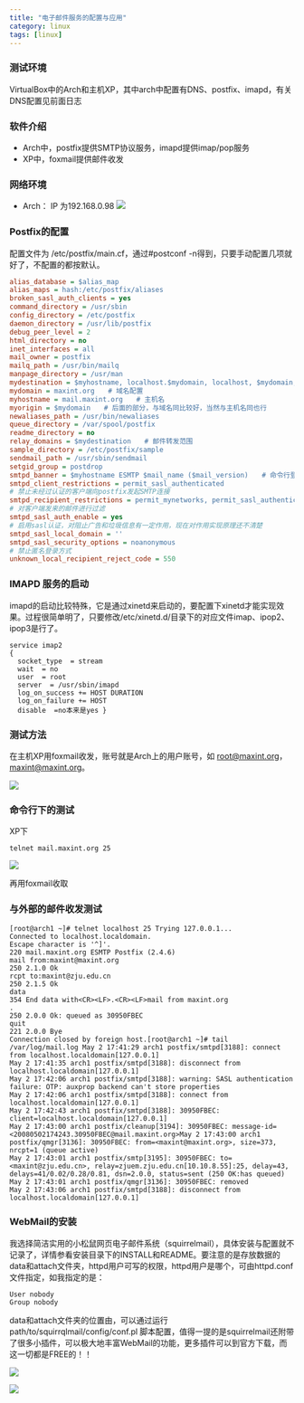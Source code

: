 ```yaml
---
title: "电子邮件服务的配置与应用"
category: linux
tags: [linux]
---
```



### 测试环境 ###

VirtualBox中的Arch和主机XP，其中arch中配置有DNS、postfix、imapd，有关DNS配置见前面日志


### 软件介绍 ###
*    Arch中，postfix提供SMTP协议服务，imapd提供imap/pop服务
*    XP中，foxmail提供邮件收发



### 网络环境 ###
*    Arch： IP 为192.168.0.98
![](http://hiphotos.baidu.com/maxint/pic/item/6dfed8f38c091d42342accc5.jpg)


### Postfix的配置 ###

配置文件为 /etc/postfix/main.cf，通过#postconf -n得到，只要手动配置几项就好了，不配置的都按默认。

```cfg
alias_database = $alias_map
alias_maps = hash:/etc/postfix/aliases
broken_sasl_auth_clients = yes
command_directory = /usr/sbin
config_directory = /etc/postfix
daemon_directory = /usr/lib/postfix
debug_peer_level = 2
html_directory = no
inet_interfaces = all
mail_owner = postfix
mailq_path = /usr/bin/mailq
manpage_directory = /usr/man
mydestination = $myhostname, localhost.$mydomain, localhost, $mydomain, mail.$mydomain, www.$mydomain, ftp.$mydomain　　# 服务范围
mydomain = maxint.org　　# 域名配置
myhostname = mail.maxint.org　　# 主机名
myorigin = $mydomain　　# 后面的部分，与域名同比较好，当然与主机名同也行
newaliases_path = /usr/bin/newaliases
queue_directory = /var/spool/postfix
readme_directory = no
relay_domains = $mydestination　　# 邮件转发范围
sample_directory = /etc/postfix/sample
sendmail_path = /usr/sbin/sendmail
setgid_group = postdrop
smtpd_banner = $myhostname ESMTP $mail_name ($mail_version)　　# 命令行登录时的提示信息
smtpd_client_restrictions = permit_sasl_authenticated　　
# 禁止未经过认证的客户端向postfix发起SMTP连接
smtpd_recipient_restrictions = permit_mynetworks, permit_sasl_authenticated, reject_unauth_destination
# 对客户端发来的邮件进行过滤
smtpd_sasl_auth_enable = yes
# 启用sasl认证，对阻止广告和垃圾信息有一定作用，现在对作用实现原理还不清楚
smtpd_sasl_local_domain = ''
smtpd_sasl_security_options = noanonymous
# 禁止匿名登录方式
unknown_local_recipient_reject_code = 550
```



### IMAPD 服务的启动 ###

imapd的启动比较特殊，它是通过xinetd来启动的，要配置下xinetd才能实现效果。过程很简单明了，只要修改/etc/xinetd.d/目录下的对应文件imap、ipop2、ipop3是行了。

```
service imap2
{
  socket_type  = stream
  wait  = no
  user  = root
  server  = /usr/sbin/imapd
  log_on_success += HOST DURATION
  log_on_failure += HOST
  disable  =no本来是yes }
```



### 测试方法 ###

在主机XP用foxmail收发，账号就是Arch上的用户账号，如 root@maxint.org，maxint@maxint.org。

![](http://hiphotos.baidu.com/maxint/pic/item/b92710d32804e4cda8ec9a5f.jpg)


### 命令行下的测试 ###

XP下

```
telnet mail.maxint.org 25
```

![](http://hiphotos.baidu.com/maxint/pic/item/68e552519b20730a377abe28.jpg)

再用foxmail收取


### 与外部的邮件收发测试 ###


```
[root@arch1 ~]# telnet localhost 25 Trying 127.0.0.1...
Connected to localhost.localdomain.
Escape character is '^]'.
220 mail.maxint.org ESMTP Postfix (2.4.6)
mail from:maxint@maxint.org
250 2.1.0 Ok
rcpt to:maxint@zju.edu.cn
250 2.1.5 Ok
data
354 End data with<CR><LF>.<CR><LF>mail from maxint.org
.
250 2.0.0 Ok: queued as 30950FBEC
quit
221 2.0.0 Bye
Connection closed by foreign host.[root@arch1 ~]# tail /var/log/mail.log May 2 17:41:29 arch1 postfix/smtpd[3188]: connect from localhost.localdomain[127.0.0.1]
May 2 17:41:35 arch1 postfix/smtpd[3188]: disconnect from localhost.localdomain[127.0.0.1]
May 2 17:42:06 arch1 postfix/smtpd[3188]: warning: SASL authentication failure: OTP: auxprop backend can't store properties
May 2 17:42:06 arch1 postfix/smtpd[3188]: connect from localhost.localdomain[127.0.0.1]
May 2 17:42:43 arch1 postfix/smtpd[3188]: 30950FBEC: client=localhost.localdomain[127.0.0.1]
May 2 17:43:00 arch1 postfix/cleanup[3194]: 30950FBEC: message-id=<20080502174243.30950FBEC@mail.maxint.org>May 2 17:43:00 arch1 postfix/qmgr[3136]: 30950FBEC: from=<maxint@maxint.org>, size=373, nrcpt=1 (queue active)
May 2 17:43:01 arch1 postfix/smtp[3195]: 30950FBEC: to=<maxint@zju.edu.cn>, relay=zjuem.zju.edu.cn[10.10.8.55]:25, delay=43, delays=41/0.02/0.28/0.81, dsn=2.0.0, status=sent (250 OK:has queued)
May 2 17:43:01 arch1 postfix/qmgr[3136]: 30950FBEC: removed
May 2 17:43:06 arch1 postfix/smtpd[3188]: disconnect from localhost.localdomain[127.0.0.1]
```

### WebMail的安装 ###

我选择简洁实用的小松鼠网页电子邮件系统（squirrelmail），具体安装与配置就不记录了，详情参看安装目录下的INSTALL和README。要注意的是存放数据的data和attach文件夹，httpd用户可写的权限，httpd用户是哪个，可由httpd.conf文件指定，如我指定的是：

```
User nobody
Group nobody
```

data和attach文件夹的位置由，可以通过运行 path/to/squirrqlmail/config/conf.pl 脚本配置，值得一提的是squirrelmail还附带了很多小插件，可以极大地丰富WebMail的功能，更多插件可以到官方下载，而这一切都是FREE的！！

![](http://hiphotos.baidu.com/maxint/pic/item/da17db01f5184e1c7aec2c5e.jpg)

![](http://hiphotos.baidu.com/maxint/pic/item/3006f84cf5242febd62afc5a.jpg)
